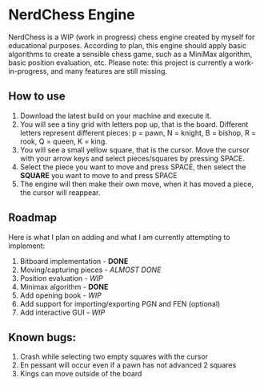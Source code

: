 # NerdChess Engine
NerdChess is a WIP (work in progress) chess engine created by myself for educational purposes. According to plan, this engine should apply
basic algorithms to create a sensible chess game, such as a MiniMax algorithm, basic position evaluation, etc. Please note: this project
is currently a work-in-progress, and many features are still missing.
## How to use
1. Download the latest build on your machine and execute it.
2. You will see a tiny grid with letters pop up, that is the board. Different letters represent different pieces: p = pawn, N = knight, B = bishop, R = rook, Q = queen, K = king.
3. You will see a small yellow square, that is the cursor. Move the cursor with your arrow keys and select pieces/squares by pressing SPACE.
4. Select the piece you want to move and press SPACE, then select the **SQUARE** you want to move to and press SPACE
5. The engine will then make their own move, when it has moved a piece, the cursor will reappear.
## Roadmap
Here is what I plan on adding and what I am currently attempting to implement:
1. Bitboard implementation - **DONE**
2. Moving/capturing pieces - *ALMOST DONE*
3. Position evaluation - *WIP*
4. Minimax algorithm - **DONE**
5. Add opening book - *WIP*
7. Add support for importing/exporting PGN and FEN (optional)
8. Add interactive GUI - *WIP*
## Known bugs:
1. Crash while selecting two empty squares with the cursor
2. En pessant will occur even if a pawn has not advanced 2 squares
3. Kings can move outside of the board